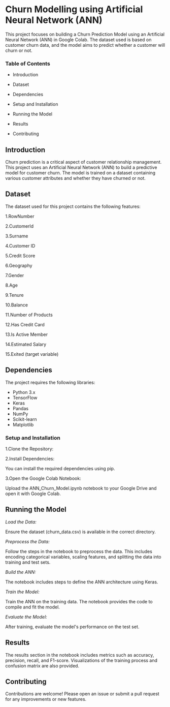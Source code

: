 
# Churn Modelling using Artificial Neural Network (ANN)

This project focuses on building a Churn Prediction Model using an Artificial Neural Network (ANN) in Google Colab. The dataset used is based on customer churn data, and the model aims to predict whether a customer will churn or not.

### Table of Contents
 
- Introduction

- Dataset

- Dependencies

- Setup and Installation

- Running the Model

- Results

- Contributing

## Introduction

Churn prediction is a critical aspect of customer relationship management. This project uses an Artificial Neural Network (ANN) to build a predictive model for customer churn. The model is trained on a dataset containing various customer attributes and whether they have churned or not.

## Dataset

The dataset used for this project contains the following features:

1.RowNumber	

2.CustomerId

3.Surname

4.Customer ID

5.Credit Score

6.Geography

7.Gender

8.Age

9.Tenure

10.Balance

11.Number of Products

12.Has Credit Card

13.Is Active Member

14.Estimated Salary

15.Exited (target variable)

## Dependencies

The project requires the following libraries:

- Python 3.x
- TensorFlow
- Keras
- Pandas
- NumPy
- Scikit-learn
- Matplotlib

### Setup and Installation
 
1.Clone the Repository:

2.Install Dependencies:

You can install the required dependencies using pip.

3.Open the Google Colab Notebook:

Upload the ANN_Churn_Model.ipynb notebook to your Google Drive and open it with Google Colab.

## Running the Model
*Load the Data:*

Ensure the dataset (churn_data.csv) is available in the correct directory.

*Preprocess the Data:*

Follow the steps in the notebook to preprocess the data. This includes encoding categorical variables, scaling features, and splitting the data into training and test sets.

*Build the ANN:*

The notebook includes steps to define the ANN architecture using Keras.

*Train the Model:*

Train the ANN on the training data. The notebook provides the code to compile and fit the model.

*Evaluate the Model:*

After training, evaluate the model's performance on the test set.

## Results

The results section in the notebook includes metrics such as accuracy, precision, recall, and F1-score. Visualizations of the training process and confusion matrix are also provided.

## Contributing

Contributions are welcome! Please open an issue or submit a pull request for any improvements or new features.
